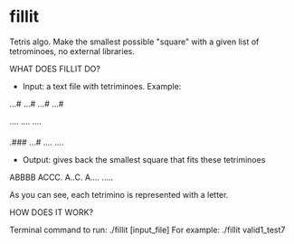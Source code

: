 # fillit
Tetris algo. Make the smallest possible "square" with a given list of tetrominoes, no external libraries.

WHAT DOES FILLIT DO?
- Input: a text file with tetriminoes. Example:

...#
...#
...#
...#

....
....
....
####

.###
...#
....
....

- Output: gives back the smallest square that fits these tetriminoes

ABBBB
ACCC.
A..C.
A....
.....

As you can see, each tetrimino is represented with a letter.

HOW DOES IT WORK?


Terminal command to run: ./fillit [input_file]
For example: ./fillit valid1_test7

